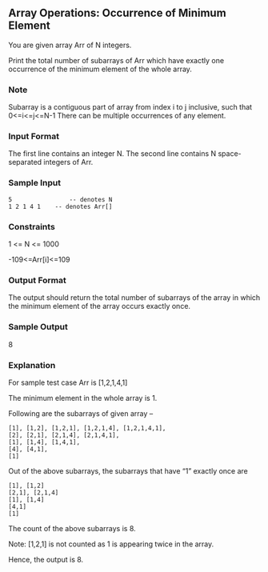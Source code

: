 ## Array Operations: Occurrence of Minimum Element

You are given array Arr of N integers.

Print the total number of subarrays of Arr which have exactly one occurrence of the minimum element of the whole array. 

 
### Note
Subarray is a contiguous part of array from index i to j inclusive, such that 0<=i<=j<=N-1
There can be multiple occurrences of any element.
 
### Input Format
The first line contains an integer N.
The second line contains N space-separated integers of Arr.

### Sample Input
```
5                -- denotes N
1 2 1 4 1    -- denotes Arr[]
```

### Constraints
1 <= N <= 1000

-109<=Arr[i]<=109

### Output Format
The output should return the total number of subarrays of the array in which the minimum element of the array occurs exactly once.

### Sample Output
8         
 
### Explanation
For sample test case Arr is [1,2,1,4,1]

The minimum element in the whole array is 1.

Following are the subarrays of given array – 
```
[1], [1,2], [1,2,1], [1,2,1,4], [1,2,1,4,1],
[2], [2,1], [2,1,4], [2,1,4,1],
[1], [1,4], [1,4,1],
[4], [4,1],
[1]
```
Out of the above subarrays, the subarrays that have “1” exactly once are 
```
[1], [1,2]
[2,1], [2,1,4]
[1], [1,4]
[4,1]
[1]
````
The count of the above subarrays is 8.

Note: [1,2,1] is not counted as 1 is appearing twice in the array.

Hence, the output is 8. 
